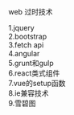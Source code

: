web 过时技术

1.jquery  
2.bootstrap   
3.fetch api  
4.angular  
5.grunt和gulp  
6.react类式组件  
7.vue的setup函数  
8.ie兼容技术  
9.雪碧图